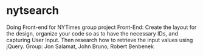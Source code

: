 # nytsearch
Doing Front-end for NYTimes group project Front-End: Create the layout for the design, organize your code so as to have the necessary IDs, and capturing User Input. Then research how to retrieve the input values using jQuery. Group: Jon Salamat, John Bruno, Robert Benbenek
